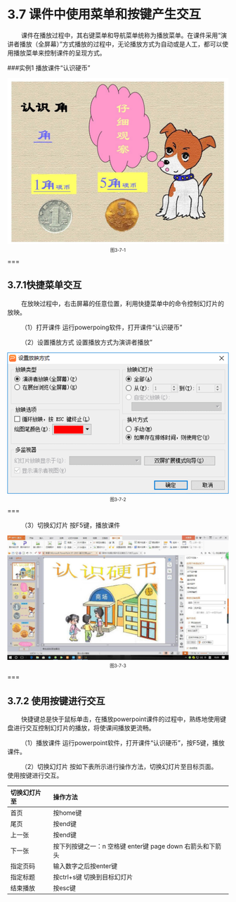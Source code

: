 # 3.7 课件中使用菜单和按键产生交互

&nbsp;&nbsp;&nbsp;&nbsp;&nbsp;&nbsp;&nbsp;&nbsp;课件在播放过程中，其右键菜单和导航菜单统称为播放菜单。在课件采用“演讲者播放（全屏幕）”方式播放的过程中，无论播放方式为自动或是人工，都可以使用播放菜单来控制课件的呈现方式。

###实例1 播放课件“认识硬币”

<div align="center"><img src="/assets/3-7-1.jpg"><p style="text-align:center; font-size:10px; margin-top:2px">图3-7-1</p></div>
===

## 3.7.1快捷菜单交互

&nbsp;&nbsp;&nbsp;&nbsp;&nbsp;&nbsp;&nbsp;&nbsp;在放映过程中，右击屏幕的任意位置，利用快捷菜单中的命令控制幻灯片的放映。

&nbsp;&nbsp;&nbsp;&nbsp;&nbsp;&nbsp;&nbsp;&nbsp;（1）打开课件 运行powerpoing软件，打开课件“认识硬币”

&nbsp;&nbsp;&nbsp;&nbsp;&nbsp;&nbsp;&nbsp;&nbsp;（2）设置播放方式 设置播放方式为演讲者播放”

<div align="center"><img src="/assets/3-7-2.png"><p style="text-align:center; font-size:10px; margin-top:2px">图3-7-2</p></div>
===

&nbsp;&nbsp;&nbsp;&nbsp;&nbsp;&nbsp;&nbsp;&nbsp;（3）切换幻灯片 按F5键，播放课件

<div align="center"><img src="/assets/3-7-3.jpg"><p style="text-align:center; font-size:10px; margin-top:2px">图3-7-3</p></div>
===

## 3.7.2 使用按键进行交互

&nbsp;&nbsp;&nbsp;&nbsp;&nbsp;&nbsp;&nbsp;&nbsp;快捷键总是快于鼠标单击，在播放powerpoint课件的过程中，熟练地使用键盘进行交互控制幻灯片的播放，将使课间播放更流畅。

&nbsp;&nbsp;&nbsp;&nbsp;&nbsp;&nbsp;&nbsp;&nbsp;（1）播放课件 运行powerpoint软件，打开课件“认识硬币”，按F5键，播放课件。

&nbsp;&nbsp;&nbsp;&nbsp;&nbsp;&nbsp;&nbsp;&nbsp;（2）切换幻灯片 按如下表所示进行操作方法，切换幻灯片至目标页面。  
使用按键进行交互。

| 切换幻灯片至 | 操作方法 |
| :--- | :--- |
| 首页 | 按home键 |
| 尾页 | 按end键 |
| 上一张 | 按end键 |
| 下一张 | 按下列按键之一：n 空格键 enter键 page down 右箭头和下箭头 |
| 指定页码 | 输入数字之后按enter键 |
| 指定标题 | 按ctrl+s键 切换到目标幻灯片 |
| 结束播放 | 按esc键 |




